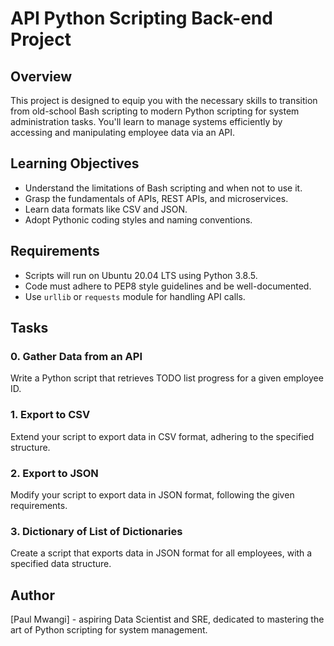# API Python Scripting Back-end Project

## Overview
This project is designed to equip you with the necessary skills to transition from old-school Bash scripting to modern Python scripting for system administration tasks. You'll learn to manage systems efficiently by accessing and manipulating employee data via an API.

## Learning Objectives
- Understand the limitations of Bash scripting and when not to use it.
- Grasp the fundamentals of APIs, REST APIs, and microservices.
- Learn data formats like CSV and JSON.
- Adopt Pythonic coding styles and naming conventions.

## Requirements
- Scripts will run on Ubuntu 20.04 LTS using Python 3.8.5.
- Code must adhere to PEP8 style guidelines and be well-documented.
- Use `urllib` or `requests` module for handling API calls.

## Tasks
### 0. Gather Data from an API
Write a Python script that retrieves TODO list progress for a given employee ID.

### 1. Export to CSV
Extend your script to export data in CSV format, adhering to the specified structure.

### 2. Export to JSON
Modify your script to export data in JSON format, following the given requirements.

### 3. Dictionary of List of Dictionaries
Create a script that exports data in JSON format for all employees, with a specified data structure.


## Author
[Paul Mwangi] - aspiring Data Scientist and SRE, dedicated to mastering the art of Python scripting for system management.

